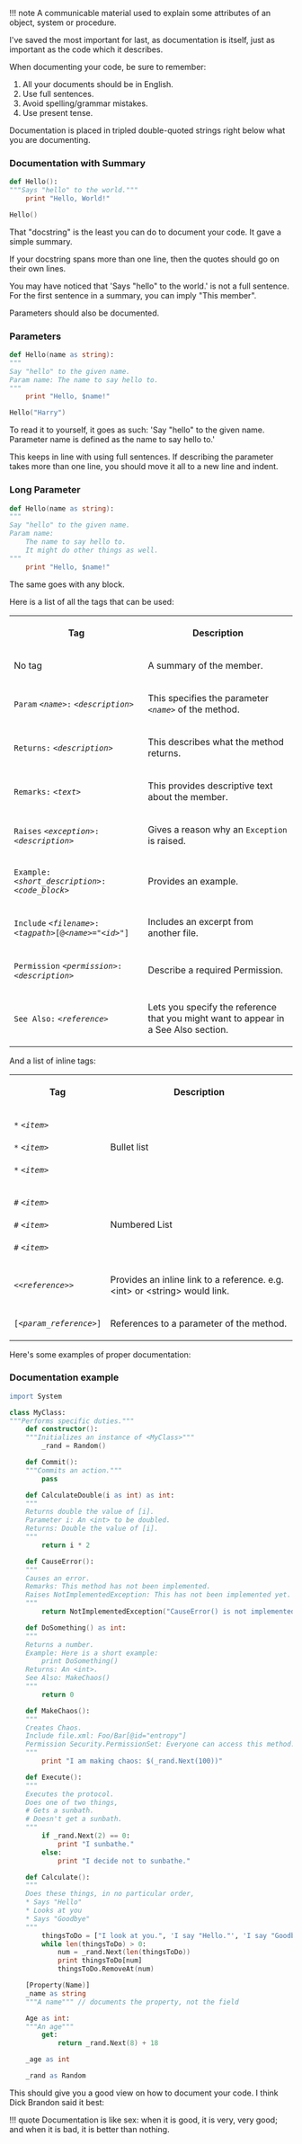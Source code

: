 !!! note
    A communicable material used to explain some attributes of an object, system or procedure.

I've saved the most important for last, as documentation is itself, just as important as the code which it describes.

When documenting your code, be sure to remember:

1. All your documents should be in English.
2. Use full sentences.
3. Avoid spelling/grammar mistakes.
4. Use present tense.

Documentation is placed in tripled double-quoted strings right below what you are documenting.

### Documentation with Summary

```boo
def Hello():
"""Says "hello" to the world."""
    print "Hello, World!"

Hello()
```

That "docstring" is the least you can do to document your code. It gave a simple summary.

If your docstring spans more than one line, then the quotes should go on their own lines.

You may have noticed that 'Says "hello" to the world.' is not a full sentence. For the first sentence in a summary, you can imply "This member".

Parameters should also be documented.

### Parameters

```boo
def Hello(name as string):
"""
Say "hello" to the given name.
Param name: The name to say hello to.
"""
    print "Hello, $name!"

Hello("Harry")
```

To read it to yourself, it goes as such: 'Say "hello" to the given name. Parameter name is defined as the name to say hello to.'

This keeps in line with using full sentences. If describing the parameter takes more than one line, you should move it all to a new line and indent.

### Long Parameter

```boo
def Hello(name as string):
"""
Say "hello" to the given name.
Param name:
    The name to say hello to.
    It might do other things as well.
"""
    print "Hello, $name!"
```

The same goes with any block.

Here is a list of all the tags that can be used:

<table><tbody>
<tr>
<th><p> Tag </p></th>
<th><p> Description </p></th>
</tr>
<tr>
<td><p> No tag </p></td>
<td><p> A summary of the member. </p></td>
</tr>
<tr>
<td><p> <code>Param</code> <code><em>&lt;name&gt;</em></code><code>:</code> <code><em>&lt;description&gt;</em></code> </p></td>
<td><p> This specifies the parameter <code><em>&lt;name&gt;</em></code> of the method. </p></td>
</tr>
<tr>
<td><p> <code>Returns:</code> <code><em>&lt;description&gt;</em></code> </p></td>
<td><p> This describes what the method returns. </p></td>
</tr>
<tr>
<td><p> <code>Remarks:</code> <code><em>&lt;text&gt;</em></code> </p></td>
<td><p> This provides descriptive text about the member. </p></td>
</tr>
<tr>
<td><p> <code>Raises</code> <code><em>&lt;exception&gt;</em></code><code>:</code> <code><em>&lt;description&gt;</em></code> </p></td>
<td><p> Gives a reason why an <code>Exception</code> is raised. </p></td>
</tr>
<tr>
<td><p> <code>Example:</code> <code><em>&lt;short_description&gt;</em></code><code>:</code> <code><em>&lt;code_block&gt;</em></code> </p></td>
<td><p> Provides an example. </p></td>
</tr>
<tr>
<td><p> <code>Include</code> <code><em>&lt;filename&gt;</em></code><code>:</code> <code><em>&lt;tagpath&gt;</em></code><code>[@</code><code><em>&lt;name&gt;</em></code><code>="</code><code><em>&lt;id&gt;</em></code><code>"]</code> </p></td>
<td><p> Includes an excerpt from another file. </p></td>
</tr>
<tr>
<td><p> <code>Permission</code> <code><em>&lt;permission&gt;</em></code><code>:</code> <code><em>&lt;description&gt;</em></code> </p></td>
<td><p> Describe a required Permission. </p></td>
</tr>
<tr>
<td><p> <code>See Also:</code> <code><em>&lt;reference&gt;</em></code> </p></td>
<td><p> Lets you specify the reference that you might want to appear in a See Also section. </p></td>
</tr>
</tbody></table>

And a list of inline tags:

<table><tbody>
<tr>
<th><p> Tag </p></th>
<th><p> Description </p></th>
</tr>
<tr>
<td><p> <code>*</code> <code><em>&lt;item&gt;</em></code> <br class="atl-forced-newline"></br>
<code>*</code> <code><em>&lt;item&gt;</em></code> <br class="atl-forced-newline"></br>
<code>*</code> <code><em>&lt;item&gt;</em></code> </p></td>
<td><p> Bullet list </p></td>
</tr>
<tr>
<td><p> <code>#</code> <code><em>&lt;item&gt;</em></code> <br class="atl-forced-newline"></br>
<code>#</code> <code><em>&lt;item&gt;</em></code> <br class="atl-forced-newline"></br>
<code>#</code> <code><em>&lt;item&gt;</em></code> </p></td>
<td><p> Numbered List </p></td>
</tr>
<tr>
<td><p> <code>&lt;</code><code><em>&lt;reference&gt;</em></code><code>&gt;</code> </p></td>
<td><p> Provides an inline link to a reference. e.g. &lt;int&gt; or &lt;string&gt; would link. </p></td>
</tr>
<tr>
<td><p> <code>[</code><code><em>&lt;param_reference&gt;</em></code><code>]</code> </p></td>
<td><p> References to a parameter of the method. </p></td>
</tr>
</tbody></table>

Here's some examples of proper documentation:

### Documentation example

```boo
import System

class MyClass:
"""Performs specific duties."""
    def constructor():
    """Initializes an instance of <MyClass>"""
        _rand = Random()

    def Commit():
    """Commits an action."""
        pass

    def CalculateDouble(i as int) as int:
    """
    Returns double the value of [i].
    Parameter i: An <int> to be doubled.
    Returns: Double the value of [i].
    """
        return i * 2

    def CauseError():
    """
    Causes an error.
    Remarks: This method has not been implemented.
    Raises NotImplementedException: This has not been implemented yet.
    """
        return NotImplementedException("CauseError() is not implemented")

    def DoSomething() as int:
    """
    Returns a number.
    Example: Here is a short example:
        print DoSomething()
    Returns: An <int>.
    See Also: MakeChaos()
    """
        return 0

    def MakeChaos():
    """
    Creates Chaos.
    Include file.xml: Foo/Bar[@id="entropy"]
    Permission Security.PermissionSet: Everyone can access this method.
    """
        print "I am making chaos: $(_rand.Next(100))"

    def Execute():
    """
    Executes the protocol.
    Does one of two things,
    # Gets a sunbath.
    # Doesn't get a sunbath.
    """
        if _rand.Next(2) == 0:
            print "I sunbathe."
        else:
            print "I decide not to sunbathe."

    def Calculate():
    """
    Does these things, in no particular order,
    * Says "Hello"
    * Looks at you
    * Says "Goodbye"
    """
        thingsToDo = ["I look at you.", 'I say "Hello."', 'I say "Goodbye."']
        while len(thingsToDo) > 0:
            num = _rand.Next(len(thingsToDo))
            print thingsToDo[num]
            thingsToDo.RemoveAt(num)

    [Property(Name)]
    _name as string
    """A name""" // documents the property, not the field

    Age as int:
    """An age"""
        get:
            return _rand.Next(8) + 18

    _age as int

    _rand as Random
```

This should give you a good view on how to document your code.
I think Dick Brandon said it best:

!!! quote
    Documentation is like sex: when it is good, it is very, very good; and when it is bad, it is better than nothing.

